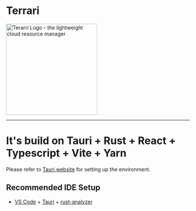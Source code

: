 # Terrari

<img src="https://user-images.githubusercontent.com/4682613/222948927-e495eafc-c6b1-4ab7-9ba3-dabd9c2519ba.png" width="250px" alt="Terarri Logo - the lightweight cloud resource manager" />




---

# It's build on Tauri + Rust + React + Typescript + Vite + Yarn

Please refer to [Tauri website](https://tauri.app/v1/guides/getting-started/setup) for setting up the environment.

## Recommended IDE Setup

- [VS Code](https://code.visualstudio.com/) + [Tauri](https://marketplace.visualstudio.com/items?itemName=tauri-apps.tauri-vscode) + [rust-analyzer](https://marketplace.visualstudio.com/items?itemName=rust-lang.rust-analyzer)
